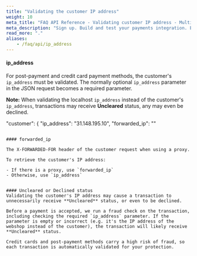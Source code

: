 ```yaml
---
title: "Validating the customer IP address"
weight: 10
meta_title: "FAQ API Reference - Validating customer IP address - MultiSafepay Docs"
meta_description: "Sign up. Build and test your payments integration. Explore our products and services. Use our API Reference, SDKs, and wrappers. Get support."
read_more: "."
aliases:
    - /faq/api/ip_address
---
```


#### ip_address
For post-payment and credit card payment methods, the customer's `ip_address` must be validated. The normally optional `ip_address` parameter in the JSON request becomes a required parameter.

**Note:** When validating the localhost `ip_address` instead of the customer's `ip_address`, transactions may receive **Uncleared** status, any may even be declined.


   "customer": {
        "ip_address": "31.148.195.10",
        "forwarded_ip": "" 
```

#### forwarded_ip

The X-FORWARDED-FOR header of the customer request when using a proxy.

To retrieve the customer's IP address:

- If there is a proxy, use `forwarded_ip`
- Otherwise, use `ip_address`


#### Uncleared or Declined status
Validating the customer's IP address may cause a transaction to unnecessarily receive **Uncleared** status, or even to be declined. 

Before a payment is accepted, we run a fraud check on the transaction, including checking the required `ip_address` parameter. If the parameter is empty or incorrect (e.g. it's the IP address of the webshop instead of the customer), the transaction will likely receive **Uncleared** status. 

Credit cards and post-payment methods carry a high risk of fraud, so each transaction is automatically validated for your protection. 
